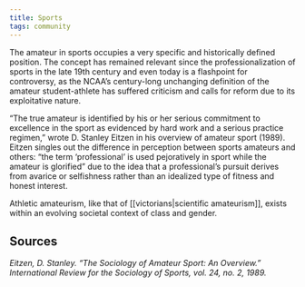 ```yaml
---
title: Sports
tags: community
---
```


The amateur in sports occupies a very specific and historically defined position. The concept has remained relevant since the professionalization of sports in the late 19th century and even today is a flashpoint for controversy, as the NCAA’s century-long unchanging definition of the amateur student-athlete has suffered criticism and calls for reform due to its exploitative nature.   

“The true amateur is identified by his or her serious commitment to excellence in the sport as evidenced by hard work and a serious practice regimen,” wrote D. Stanley Eitzen in his overview of amateur sport (1989). Eitzen singles out the difference in perception between sports amateurs and others: “the term ‘professional’ is used pejoratively in sport while the amateur is glorified” due to the idea that a professional’s pursuit derives from avarice or selfishness rather than an idealized type of fitness and honest interest.

Athletic amateurism, like that of [[victorians|scientific amateurism]], exists within an evolving societal context of class and gender.

## Sources

*Eitzen, D. Stanley. “The Sociology of Amateur Sport: An Overview.” International Review for the Sociology of Sports, vol. 24, no. 2, 1989.*
